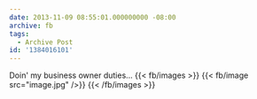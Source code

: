 ```yaml
---
date: 2013-11-09 08:55:01.000000000 -08:00
archive: fb
tags: 
  - Archive Post
id: '1384016101'
---
```


Doin' my business owner duties…
{{< fb/images >}}
{{< fb/image src="image.jpg" />}}
{{< /fb/images >}}
